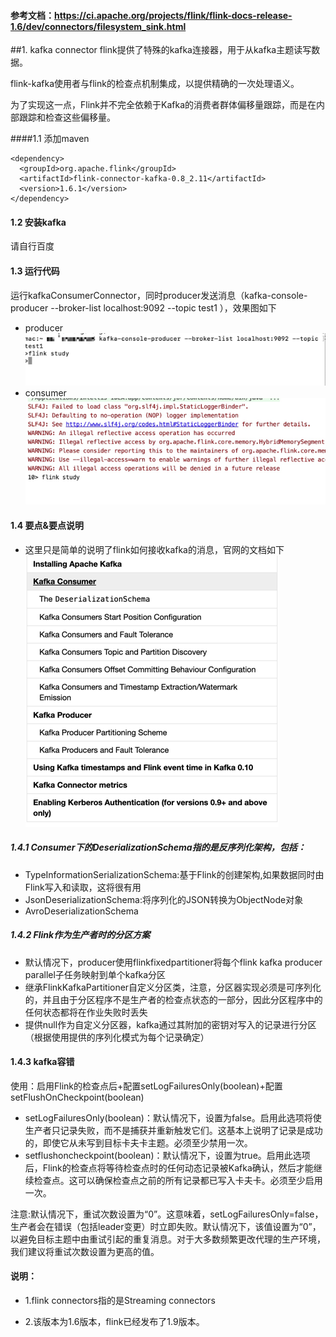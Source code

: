 #### 参考文档：https://ci.apache.org/projects/flink/flink-docs-release-1.6/dev/connectors/filesystem_sink.html

##1. kafka connector
flink提供了特殊的kafka连接器，用于从kafka主题读写数据。

flink-kafka使用者与flink的检查点机制集成，以提供精确的一次处理语义。

为了实现这一点，Flink并不完全依赖于Kafka的消费者群体偏移量跟踪，而是在内部跟踪和检查这些偏移量。

####1.1 添加maven
```
<dependency>
  <groupId>org.apache.flink</groupId>
  <artifactId>flink-connector-kafka-0.8_2.11</artifactId>
  <version>1.6.1</version>
</dependency>

```
#### 1.2 安装kafka
请自行百度

#### 1.3 运行代码
运行kafkaConsumerConnector，同时producer发送消息（kafka-console-producer --broker-list localhost:9092 --topic test1
），效果图如下
- producer
![](.README_images/5190068a.png)
- consumer
![](.README_images/bf18c9d9.png)

#### 1.4 要点&要点说明
- 这里只是简单的说明了flink如何接收kafka的消息，官网的文档如下
![](.README_images/1a0abd37.png)


##### 1.4.1 Consumer下的DeserializationSchema指的是反序列化架构，包括：
- TypeInformationSerializationSchema:基于Flink的创建架构,如果数据同时由Flink写入和读取，这将很有用
- JsonDeserializationSchema:将序列化的JSON转换为ObjectNode对象
- AvroDeserializationSchema

##### 1.4.2 Flink作为生产者时的分区方案
- 默认情况下，producer使用flinkfixedpartitioner将每个flink kafka producer parallel子任务映射到单个kafka分区
- 继承FlinkKafkaPartitioner自定义分区类，注意，分区器实现必须是可序列化的，并且由于分区程序不是生产者的检查点状态的一部分，因此分区程序中的任何状态都将在作业失败时丢失
- 提供null作为自定义分区器，kafka通过其附加的密钥对写入的记录进行分区（根据使用提供的序列化模式为每个记录确定）

#### 1.4.3 kafka容错
使用：启用Flink的检查点后+配置setLogFailuresOnly(boolean)+配置setFlushOnCheckpoint(boolean)
 - setLogFailuresOnly(boolean)：默认情况下，设置为false。启用此选项将使生产者只记录失败，而不是捕获并重新触发它们。这基本上说明了记录是成功的，即使它从未写到目标卡夫卡主题。必须至少禁用一次。
 - setflushoncheckpoint(boolean)：默认情况下，设置为true。启用此选项后，Flink的检查点将等待检查点时的任何动态记录被Kafka确认，然后才能继续检查点。这可以确保检查点之前的所有记录都已写入卡夫卡。必须至少启用一次。
 
 注意:默认情况下，重试次数设置为“0”。这意味着，setLogFailuresOnly=false，生产者会在错误（包括leader变更）时立即失败。默认情况下，该值设置为“0”，以避免目标主题中由重试引起的重复消息。对于大多数频繁更改代理的生产环境，我们建议将重试次数设置为更高的值。
#### 说明：
- 1.flink connectors指的是Streaming connectors

- 2.该版本为1.6版本，flink已经发布了1.9版本。
